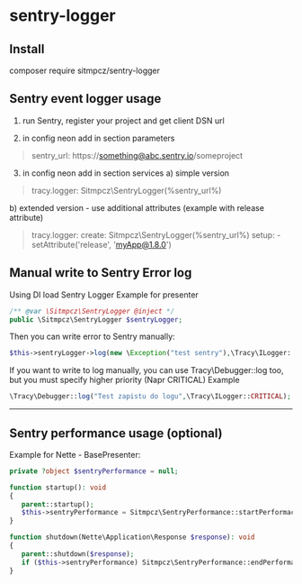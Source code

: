 # sentry-logger

Install
--------
composer require sitmpcz/sentry-logger

Sentry event logger usage
--------
1) run Sentry, register your project and get client DSN url 

2) in config neon add in section parameters

> sentry_url: https://something@abc.sentry.io/someproject

3) in config neon add in section services
a) simple version
> tracy.logger: Sitmpcz\SentryLogger(%sentry_url%)

b) extended version - use additional attributes (example with release attribute)
>tracy.logger:
>		create: Sitmpcz\SentryLogger(%sentry_url%)
>		setup:
>			- setAttribute('release', 'myApp@1.8.0')


Manual write to Sentry Error log
--------
Using  DI load Sentry Logger 
Example for presenter
```php
/** @var \Sitmpcz\SentryLogger @inject */
public \Sitmpcz\SentryLogger $sentryLogger;
```

Then you can write error to Sentry manually:
```php
$this->sentryLogger->log(new \Exception("test sentry"),\Tracy\ILogger::ERROR);
```

If you want to write to log manually, you can use Tracy\Debugger::log too, but you must specify higher priority (Napr CRITICAL)
Example
```php
\Tracy\Debugger::log("Test zapistu do logu",\Tracy\ILogger::CRITICAL);
```


--------------------------------------------------------------
Sentry performance usage (optional)
--------

Example for Nette - BasePresenter:

```php
private ?object $sentryPerformance = null;

function startup(): void
{
   parent::startup();
   $this->sentryPerformance = Sitmpcz\SentryPerformance::startPerformaceMonitoring($this->getName(), $this->getAction());
}

function shutdown(Nette\Application\Response $response): void
{
   parent::shutdown($response);
   if ($this->sentryPerformance) Sitmpcz\SentryPerformance::endPerformaceMonitoring($this->sentryPerformance);
}
```

